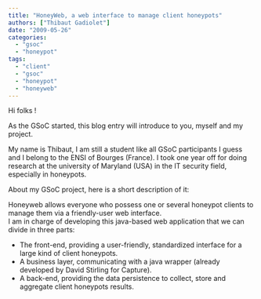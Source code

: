 ```yaml
---
title: "HoneyWeb, a web interface to manage client honeypots"
authors: ["Thibaut Gadiolet"]
date: "2009-05-26"
categories: 
  - "gsoc"
  - "honeypot"
tags: 
  - "client"
  - "gsoc"
  - "honeypot"
  - "honeyweb"
---
```


Hi folks !  

As the GSoC started, this blog entry will introduce to you, myself and my project.

My name is Thibaut, I am still a student like all GSoC participants I guess and I belong to the ENSI of Bourges (France). I took one year off for doing research at the university of Maryland (USA) in the IT security field, especially in honeypots.

About my GSoC project, here is a short description of it:  

Honeyweb allows everyone who possess one or several honeypot clients to manage them via a friendly-user web interface.  
I am in charge of developing this java-based web application that we can divide in three parts:

- The front-end, providing a user-friendly, standardized interface for a large kind of client honeypots.
- A business layer, communicating with a java wrapper (already developed by David Stirling for Capture).
- A back-end, providing the data persistence to collect, store and aggregate client honeypots results.
